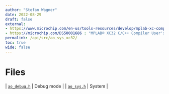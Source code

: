 ```yaml
---
author: "Stefan Wagner"
date: 2022-08-29
draft: false
external:
- https://www.microchip.com/en-us/tools-resources/develop/mplab-xc-compilers : "MPLAB® XC Compilers"
- https://microchip.com/DS50001686 : "MPLAB® XC32 C/C++ Compiler User's Guide"
permalink: /api/src/ao_sys_xc32/
toc: true
wide: false
---
```


# Files

| [`ao_debug.h`](ao_debug.h.md) | Debug mode |
| [`ao_sys.h`](ao_sys.h.md) | System |
